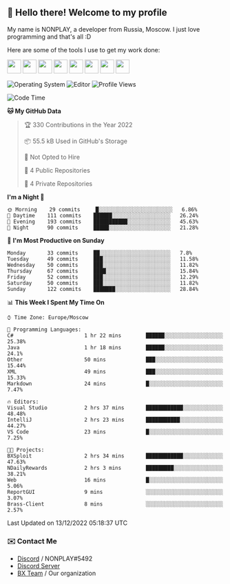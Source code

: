 ## :wave: Hello there! Welcome to my profile

My name is NONPLAY, a developer from Russia, Moscow. I just love programming and that's all :D

Here are some of the tools I use to get my work done:

<kbd><img height="32" src="https://img.icons8.com/color/2x/visual-studio-code-2019.png"></kbd>
<kbd><img height="32" src="https://img.icons8.com/color/2x/linux.png"></kbd>
<kbd><img height="32" src="https://img.icons8.com/fluent/2x/console.png"></kbd>
<kbd><img height="32" src="https://img.icons8.com/color/2x/open-source.png"></kbd>
<kbd><img height="32" src="https://img.icons8.com/color/2x/git.png"></kbd>
<kbd><img height="32" src="https://img.icons8.com/color/2x/nginx.png"></kbd>
<a href="?#gh-light-mode-only"><kbd><img height="32" src="https://img.icons8.com/metro/2x/mysql.png"></kbd></a>
<a href="?#gh-dark-mode-only"><kbd><img height="32" src="https://img.icons8.com/FFFFFF/metro/2x/mysql.png"></kbd></a>

![Operating System](https://img.shields.io/badge/OS-Windows%2010%20Pro-informational?style=for-the-badge&logo=Windows&logoColor=white&color=007ec6)
![Editor](https://img.shields.io/badge/Editor-VS%20Code-informational?style=for-the-badge&logo=Visual%20Studio%20Code&logoColor=white&color=007ec6)
![Profile Views](https://komarev.com/ghpvc/?username=NONPLAYT&color=blue&style=for-the-badge)

<!--START_SECTION:waka-->
![Code Time](http://img.shields.io/badge/Code%20Time-19%20hrs%2036%20mins-blue)

**🐱 My GitHub Data** 

> 🏆 330 Contributions in the Year 2022
 > 
> 📦 55.5 kB Used in GitHub's Storage 
 > 
> 🚫 Not Opted to Hire
 > 
> 📜 4 Public Repositories 
 > 
> 🔑 4 Private Repositories  
 > 
**I'm a Night 🦉** 

```text
🌞 Morning    29 commits     █░░░░░░░░░░░░░░░░░░░░░░░░   6.86% 
🌆 Daytime    111 commits    ██████░░░░░░░░░░░░░░░░░░░   26.24% 
🌃 Evening    193 commits    ███████████░░░░░░░░░░░░░░   45.63% 
🌙 Night      90 commits     █████░░░░░░░░░░░░░░░░░░░░   21.28%

```
📅 **I'm Most Productive on Sunday** 

```text
Monday       33 commits     ██░░░░░░░░░░░░░░░░░░░░░░░   7.8% 
Tuesday      49 commits     ███░░░░░░░░░░░░░░░░░░░░░░   11.58% 
Wednesday    50 commits     ███░░░░░░░░░░░░░░░░░░░░░░   11.82% 
Thursday     67 commits     ████░░░░░░░░░░░░░░░░░░░░░   15.84% 
Friday       52 commits     ███░░░░░░░░░░░░░░░░░░░░░░   12.29% 
Saturday     50 commits     ███░░░░░░░░░░░░░░░░░░░░░░   11.82% 
Sunday       122 commits    ███████░░░░░░░░░░░░░░░░░░   28.84%

```


📊 **This Week I Spent My Time On** 

```text
⌚︎ Time Zone: Europe/Moscow

💬 Programming Languages: 
C#                       1 hr 22 mins        ██████░░░░░░░░░░░░░░░░░░░   25.38% 
Java                     1 hr 18 mins        ██████░░░░░░░░░░░░░░░░░░░   24.1% 
Other                    50 mins             ███░░░░░░░░░░░░░░░░░░░░░░   15.44% 
XML                      49 mins             ███░░░░░░░░░░░░░░░░░░░░░░   15.33% 
Markdown                 24 mins             █░░░░░░░░░░░░░░░░░░░░░░░░   7.47%

🔥 Editors: 
Visual Studio            2 hrs 37 mins       ████████████░░░░░░░░░░░░░   48.48% 
IntelliJ                 2 hrs 23 mins       ███████████░░░░░░░░░░░░░░   44.27% 
VS Code                  23 mins             █░░░░░░░░░░░░░░░░░░░░░░░░   7.25%

🐱‍💻 Projects: 
BXSploit                 2 hrs 34 mins       ████████████░░░░░░░░░░░░░   47.63% 
NDailyRewards            2 hrs 3 mins        █████████░░░░░░░░░░░░░░░░   38.21% 
Web                      16 mins             █░░░░░░░░░░░░░░░░░░░░░░░░   5.06% 
ReportGUI                9 mins              ░░░░░░░░░░░░░░░░░░░░░░░░░   3.07% 
Brass-Client             8 mins              ░░░░░░░░░░░░░░░░░░░░░░░░░   2.57%

```


 Last Updated on 13/12/2022 05:18:37 UTC
<!--END_SECTION:waka-->

### ✉️ Contact Me

- [Discord](https://discord.com/users/597087584090587177) / NONPLAY#5492
- [Discord Server](https://discord.gg/p7cxhw7E2M)
- [BX Team](https://github.com/BX-Team) / Our organization